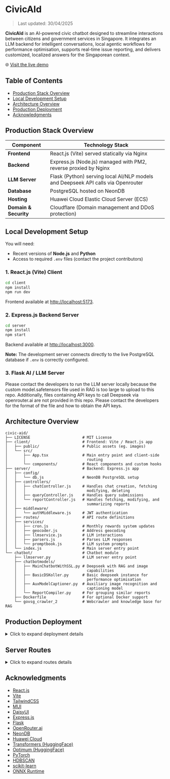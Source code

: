 # CivicAId

> Last updated: 30/04/2025

**CivicAId** is an AI-powered civic chatbot designed to streamline interactions between citizens and government services in Singapore. It integrates an LLM backend for intelligent conversations, local agentic workflows for performance optimisation, supports real-time issue reporting, and delivers customized, localized answers for the Singaporean context.

🌐 [Visit the live demo](https://civic-aid.ziwyy.com)

## Table of Contents

- [Production Stack Overview](#production-stack-overview)
- [Local Development Setup](#local-development-setup)
- [Architecture Overview](#architecture-overview)
- [Production Deployment](#production-deployment)
- [Acknowledgments](#acknowledgments)

## Production Stack Overview

| Component       | Technology Stack                              |
| --------------- | --------------------------------------------- |
| **Frontend**    | React.js (Vite) served statically via Nginx |
| **Backend**     | Express.js (Node.js) managed with PM2, reverse proxied by Nginx |
| **LLM Server**  | Flask (Python) serving local AI/NLP models and Deepseek API calls via Openrouter |
| **Database**    | PostgreSQL hosted on NeonDB |
| **Hosting**     | Huawei Cloud Elastic Cloud Server (ECS) |
| **Domain & Security** | Cloudflare (Domain management and DDoS protection) |

## Local Development Setup

You will need:
- Recent versions of **Node.js** and **Python**
- Access to required `.env` files (contact the project contributors)

### 1. React.js (Vite) Client

```bash
cd client
npm install
npm run dev
```

Frontend available at [http://localhost:5173](http://localhost:5173).

### 2. Express.js Backend Server

```bash
cd server
npm install
npm start
```

Backend available at [http://localhost:3000](http://localhost:3000).

**Note:** The development server connects directly to the live PostgreSQL database if `.env` is correctly configured.

### 3. Flask AI / LLM Server

Please contact the developers to run the LLM server locally because the custom model.safetensors file used in RAG is too large to upload to this repo.
Additionally, files containing API keys to call Deepseek via openrouter.ai are not provided in this repo. Please contact the developers for the format of the file and how to obtain the API keys.

## Architecture Overview

```
civic-aid/
├── LICENSE                       # MIT License
├── client/                       # Frontend: Vite / React.js app
│   ├── public/                   # Public assets (eg. images)
│   └── src/
│       ├── App.tsx               # Main entry point and client-side
│       │                           routing
│       └── components/           # React components and custom hooks
├── server/                       # Backend: Express.js app
│   ├── config/
│   │   └── db.js                 # NeonDB PostgreSQL setup
│   ├── controllers/
│   │   ├── chatController.js     # Handles chat creation, fetching
│   │   │                           modifying, deleting
│   │   ├── queryController.js    # Handles query submissions
│   │   └── reportController.js   # Handles fetching, modifying, and
│   │                               summarizing reports
│   ├── middleware/
│   │   └── authMiddleware.js     # JWT authentication 
│   ├── routes/                   # API route definitions
│   ├── services/
│   │   ├── cron.js               # Monthly rewards system updates
│   │   ├── geocoder.js           # Address geocoding
│   │   ├── llmservice.js         # LLM interactions
│   │   ├── parsers.js            # Parses LLM responses
│   │   └── promptbook.js         # LLM system prompts
│   └── index.js                  # Main server entry point
└── chatbot/                      # Chatbot module
    ├── llmserver.py              # LLM server entry point
    ├── chatbotmodels/
    │   ├── MainChatbotWithSSL.py # Deepseek with RAG and image
    │   │                           capabilities
    │   ├── BasicDSKoller.py      # Basic deepseek instance for 
    │   │                           performance optimisation
    │   ├── AuxModelCaptioner.py  # Auxiliary image recognition and 
    │   │                           captioning model
    │   └── ReportCompiler.py     # For grouping similar reports
    ├── Dockerfile                # For optional Docker support
    └── govsg_crawler_2           # Webcrawler and knowledge base for RAG
```

## Production Deployment

<details>
<summary>Click to expand deployment details</summary>

- **Frontend**  
  Built using `npm run build` and served via Nginx.

- **Backend**  
  Hosted with `pm2` and reverse proxied by Nginx (`/server/*` routes).

- **LLM Server**  
  Flask server hosted locally. Optional Docker support available.

- **Database**  
  PostgreSQL database hosted on NeonDB.

- **Domain and Security**  
  Managed through Cloudflare for DNS and DDoS protection.

_Nginx configuration files available upon request._

_model.safetensors file available upon request._
 
</details>

## Server Routes

<details>
<summary>Click to expand routes details</summary>

### Authentication routes
`POST /register`
```ts
Request {
    username: string,
    email: string,
    password: string
}

Response {
    success: boolean,
    error: undefined | string
}
```
`POST /login`
```ts
Request {
    username: string,
    password: string
}

Response {
    id: number,
    username: string,
    email: string,
    permissions: Array<string>
} | {
    error: string
}
```
`POST /logout`
```ts
Request {
    null
}

Response {
    success: boolean,
    error: undefined | string
}
```
`GET /protected`
```ts
Response {
    id: number,
    username: string,
    email: string,
    permissions: Array<string>,
    iat: string,
    exp: string
} | {
    error: string
}
```

### Chat routes
`POST /chats`
```ts
Request {
    chatId: string,
    title: string,
    type: string,
    createdAt: string
}

Response {
    success: boolean,
    error: undefined | string
}
```
`PATCH /chats/:chatId`
```ts
Request {
    title: string
}

Response {
    success: boolean,
    error: undefined | string
}
```
`GET /chats`
```ts
Response Array<{
    id: string,
    user_id: number,
    type: string,
    created_at: string,
    title: string
}> | {
    error: string
}
```
`GET /chats/:chatId`
```ts
Response Array<{
    id: string,
    user_id: number,
    chat_id: string,
    created_at: string,
    user_prompt: string,
    media_url: Array<string>,
    query_location: string,
    system_prompt: string,
    response: string,
    sources: Array<string>,
    is_valid: boolean,
    to_reply: boolean,
    query_confidence: number | null
}> | {
    error: string
}
```
`DELETE /chats/:chatId`
```ts
Response {
    success: boolean
} | {
    error: string
}
```

### Query routes
`POST /query`
```ts
Request {
    media: File | undefined,
    prompt: string,
    latitude: string,
    longitude: string,
    chatId: string
}

Response {
    title: string,
    media: string | undefined,
    summary: string,
    urgency: number,
    recommendedSteps: string,
    agency: string,
    sources: Array<string> | undefined,
    valid: true
} | {
    answer: string,
    sources: Array<string> | undefined,
    valid: true
    media: string | undefined
} | {
    valid: false
} | {
    error: string
}
```

### Reporting routes
`GET /reports/:id`
```ts
Response {
    id: string,
    user_id: number,
    chat_id: string,
    title: string,
    description: string,
    media_url: Array<string>,
    incident_location: string,
    agency: string,
    recommended_steps: string,
    urgency: number,
    report_confidence: number,
    status: 'pending' | 'in progress' | 'resolved' | 'rejected',
    created_at: string,
    resolved_at: string | null,
    is_public: boolean,
    upvote_count: number,
    remarks: string
} | {
    error: string
}
```
`GET /reports`
```ts
Response Array<{
    id: string,
    user_id: number,
    chat_id: string,
    title: string,
    description: string,
    media_url: Array<string>,
    longitude: string,
    latitude: string,
    agency: string,
    recommended_steps: string,
    urgency: number,
    report_confidence: number,
    status: 'pending' | 'in progress' | 'resolved' | 'rejected',
    created_at: string,
    resolved_at: string | null,
    is_public: boolean,
    upvote_count: number,
    remarks: string
}> | {
    error: string
}
```
`GET /reports/public`
```ts
Response Array<{
    id: string,
    user_id: number,
    chat_id: string,
    title: string,
    description: string,
    media_url: Array<string>,
    longitude: string,
    latitude: string,
    agency: string,
    recommended_steps: string,
    urgency: number,
    report_confidence: number,
    status: 'pending' | 'in progress' | 'resolved' | 'rejected',
    created_at: string,
    resolved_at: string | null,
    is_public: boolean,
    upvote_count: number,
    remarks: string
}> | {
    error: string
}
```
`PATCH /reports/:id`,
```ts
Request {
    newStatus: 'pending' | 'in progress' | 'resolved' | 'rejected',
    remarks: string
}

Response {
    id: string,
    user_id: number,
    chat_id: string,
    title: string,
    description: string,
    media_url: Array<string>,
    incident_location: string,
    agency: string,
    recommended_steps: string,
    urgency: number,
    report_confidence: number,
    status: 'pending' | 'in progress' | 'resolved' | 'rejected',
    created_at: string,
    resolved_at: string | null,
    is_public: boolean,
    upvote_count: number,
    remarks: string
} | {
    error: string
}
```
`POST /reports/set_is_public/:id`
```ts
Request {
    is_public: boolean
}

Response {
    success: boolean,
    error: undefined | string
}
```
`GET /reports/upvote_status`
```ts
Response Array<string> | {
    error: string
}
```
`POST /reports/upvote/:id`
```ts
Request {
}

Response {
    upvote_count: number
} | {
    error: string
}
```
`POST /reports/undo_upvote/:id`
```ts
Request {
}

Response {
    upvote_count: number
} | {
    error: string
}
```

### Commenting routes
`POST /comments`
```ts
Request {
    text: string,
    report_id: string,
    parent_id: undefined | number
}

Response {
    success: boolean,
    error: undefined | string
}
```
`GET /comments/:id`
```ts
Response Array<Comment>

Comment: {
    id: number,
    report_id: string,
    text: null | string,
    upvote_count: number,
    parent_id: null | number,
    created_at: string,
    deleted: boolean,
    children: Array<Comment>
}
```
`PATCH /comment/:id`
```ts
Request {
    text: string
}

Response {
    success: boolean,
    error: undefined | string
}
```
`DELETE /comment/:id`
```ts
Response {
    success: boolean,
    error: undefined | string
}
```

### Government routes
`GET /gov/reports`
```ts
Request {
    include_resolved: undefined | 1
}

Response Array<
    {
        id: string,
        user_id: number,
        chat_id: string,
        title: string,
        description: string,
        media_url: Array<string>,
        incident_location: string,
        agency: string,
        recommended_steps: string,
        urgency: number,
        report_confidence: number,
        status: 'pending' | 'in progress' | 'resolved' | 'rejected',
        created_at: string,
        resolved_at: string | null,
        is_public: boolean,
        upvote_count: number,
        remarks: string
    } | {
        valid: false
    }
> | {
    error: string
}
```

`PATCH /gov/reports/:id`
```ts
Request {
    newStatus: "pending" | "in progress" | "resolved" | "rejected",
    remarks: string
}

Response {
    id: string,
    user_id: number,
    chat_id: string,
    title: string,
    description: string,
    media_url: Array<string>,
    incident_location: string,
    agency: string,
    recommended_steps: string,
    urgency: number,
    report_confidence: number,
    status: 'pending' | 'in progress' | 'resolved' | 'rejected',
    created_at: string,
    resolved_at: string | null,
    is_public: boolean,
    upvote_count: number,
    remarks: string
} | {
    error: string
}
```

`GET /gov/reports_summary`
```ts
Request {
    newStatus: 'pending' | 'in progress' | 'resolved' | 'rejected'
}

Response Array<
    {
        summary: string,
        description: string,
        agency: string,
        recommendedSteps: string,
        urgency: number,
        confidence: number,
        valid: true
    } | {
        valid: false
    }
> | {
    error: string
}
```

### Miscellaneous routes
`POST /translate`
```ts
Request {
    text: string,
    target:"ENGLISH" | "CHINESE" | "MALAY" | "TAMIL" | undefined
}

Response {
    text: string
}
```

</details>

## Acknowledgments

- [React.js](https://react.dev/)
- [Vite](https://vitejs.dev/)
- [TailwindCSS](https://tailwindcss.com/)
- [MUI](https://mui.com/)
- [DaisyUI](https://daisyui.com/)
- [Express.js](https://expressjs.com/)
- [Flask](https://flask.palletsprojects.com/)
- [OpenRouter.ai](https://openrouter.ai/)
- [NeonDB](https://neon.tech/)
- [Huawei Cloud](https://www.huaweicloud.com/)
- [Transformers (HuggingFace)](https://huggingface.co/docs/transformers) 
- [Optimum (HuggingFace)](https://huggingface.co/docs/optimum)
- [PyTorch](https://pytorch.org/docs/stable/)
- [HDBSCAN](https://hdbscan.readthedocs.io/) 
- [scikit-learn](https://scikit-learn.org/stable/)
- [ONNX Runtime](https://onnxruntime.ai/) 
